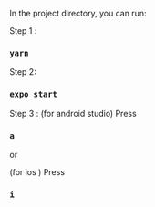 

In the project directory, you can run:

Step 1 :
### `yarn`

Step 2:
### `expo start`

Step 3 :
(for android studio)
  Press
  ### `a`

or

(for ios )
  Press 
  ### `i`
